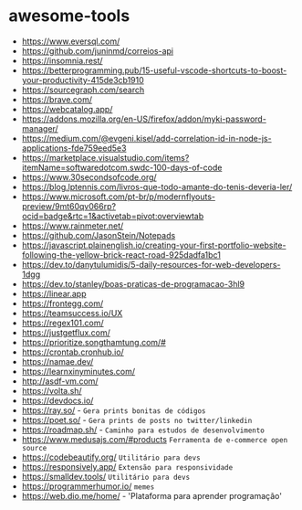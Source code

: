 # awesome-tools

- https://www.eversql.com/
- https://github.com/juninmd/correios-api
- https://insomnia.rest/
- https://betterprogramming.pub/15-useful-vscode-shortcuts-to-boost-your-productivity-415de3cb1910
- https://sourcegraph.com/search
- https://brave.com/
- https://webcatalog.app/
- https://addons.mozilla.org/en-US/firefox/addon/myki-password-manager/
- https://medium.com/@evgeni.kisel/add-correlation-id-in-node-js-applications-fde759eed5e3
- https://marketplace.visualstudio.com/items?itemName=softwaredotcom.swdc-100-days-of-code
- https://www.30secondsofcode.org/
- https://blog.lptennis.com/livros-que-todo-amante-do-tenis-deveria-ler/
- https://www.microsoft.com/pt-br/p/modernflyouts-preview/9mt60qv066rp?ocid=badge&rtc=1&activetab=pivot:overviewtab
- https://www.rainmeter.net/
- https://github.com/JasonStein/Notepads
- https://javascript.plainenglish.io/creating-your-first-portfolio-website-following-the-yellow-brick-react-road-925dadfa1bc1
- https://dev.to/danytulumidis/5-daily-resources-for-web-developers-1dgg
- https://dev.to/stanley/boas-praticas-de-programacao-3hl9
- <https://linear.app>
- https://frontegg.com/
- https://teamsuccess.io/UX
- https://regex101.com/
- https://justgetflux.com/
- https://prioritize.songthamtung.com/#
- https://crontab.cronhub.io/
- https://namae.dev/
- https://learnxinyminutes.com/
- http://asdf-vm.com/
- https://volta.sh/
- https://devdocs.io/
- https://ray.so/ - `Gera prints bonitas de códigos`
- https://poet.so/ - `Gera prints de posts no twitter/linkedin`
- https://roadmap.sh/ - `Caminho para estudos de desenvolvimento`
- https://www.medusajs.com/#products `Ferramenta de e-commerce open source`
- https://codebeautify.org/  `Utilitário para devs`
- https://responsively.app/ `Extensão para responsividade`
- https://smalldev.tools/ `Utilitário para devs`
- https://programmerhumor.io/ `memes`
- https://web.dio.me/home/ - 'Plataforma para aprender programação'
